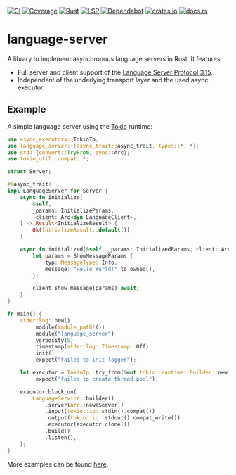 [![CI](https://github.com/latex-lsp/language-server/workflows/CI/badge.svg)](https://github.com/latex-lsp/language-server/actions)
[![Coverage](https://codecov.io/gh/latex-lsp/language-server/branch/master/graph/badge.svg)](https://codecov.io/gh/latex-lsp/language-server)
[![Rust](https://img.shields.io/badge/rustc-1.39%2B-blue)](https://blog.rust-lang.org/2019/11/07/Rust-1.39.0.html)
[![LSP](https://img.shields.io/badge/lsp-3.15-blue)](https://microsoft.github.io/language-server-protocol/specifications/specification-3-15/)
[![Dependabot](https://api.dependabot.com/badges/status?host=github&repo=latex-lsp/language-server)](https://dependabot.com)
[![crates.io](https://img.shields.io/crates/v/language-server)](https://crates.io/crates/language-server)
[![docs.rs](https://docs.rs/language-server/badge.svg)](https://docs.rs/language-server)

# language-server

A library to implement asynchronous language servers in Rust. It features

- Full server and client support of the
  [Language Server Protocol 3.15](https://microsoft.github.io/language-server-protocol/specifications/specification-3-15/).
- Independent of the underlying transport layer and the used async executor.

## Example

A simple language server using the [Tokio](https://tokio.rs/) runtime:

```rust
use async_executors::TokioTp;
use language_server::{async_trait::async_trait, types::*, *};
use std::{convert::TryFrom, sync::Arc};
use tokio_util::compat::*;

struct Server;

#[async_trait]
impl LanguageServer for Server {
    async fn initialize(
        &self,
        _params: InitializeParams,
        _client: Arc<dyn LanguageClient>,
    ) -> Result<InitializeResult> {
        Ok(InitializeResult::default())
    }

    async fn initialized(&self, _params: InitializedParams, client: Arc<dyn LanguageClient>) {
        let params = ShowMessageParams {
            typ: MessageType::Info,
            message: "Hello World!".to_owned(),
        };

        client.show_message(params).await;
    }
}

fn main() {
    stderrlog::new()
        .module(module_path!())
        .module("language_server")
        .verbosity(5)
        .timestamp(stderrlog::Timestamp::Off)
        .init()
        .expect("failed to init logger");

    let executor = TokioTp::try_from(&mut tokio::runtime::Builder::new())
        .expect("failed to create thread pool");

    executor.block_on(
        LanguageService::builder()
            .server(Arc::new(Server))
            .input(tokio::io::stdin().compat())
            .output(tokio::io::stdout().compat_write())
            .executor(executor.clone())
            .build()
            .listen(),
    );
}
```

More examples can be found [here](examples).
